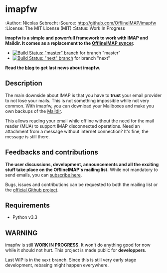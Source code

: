 [offlineimap]: https://github.com/OfflineIMAP/offlineimap
[imapfw]: https://github.com/OfflineIMAP/imapfw
[website]: http://offlineimap.org
[blog]: http://offlineimap.org/posts.html

# imapfw

:Author: Nicolas Sebrecht
:Source: http://github.com/OfflineIMAP/imapfw
:License: The MIT License (MIT)
:Status: Work In Progress

**imapfw is a simple and powerfull framework to work with IMAP and Maildir. It
comes as a replacement to the [OfflineIMAP syncer][offlineimap].**

* [![Build Status: "master" branch](https://travis-ci.org/OfflineIMAP/imapfw.svg?branch=master)](https://travis-ci.org/OfflineIMAP/imapfw) for branch "master"
* [![Build Status: "next" branch](https://travis-ci.org/OfflineIMAP/imapfw.svg?branch=next)](https://travis-ci.org/OfflineIMAP/imapfw) for branch "next"


**Read the [blog][blog] to get last news about imapfw.**


## Description <!-- Replace this with a "Features" section. -->

The main downside about IMAP is that you have to **trust** your email provider to
not lose your mails. This is not something impossible while not very common.
With imapfw, you can download your Mailboxes and make you own backups of
the [Maildir](https://en.wikipedia.org/wiki/Maildir).

This allows reading your email while offline without the need for the mail
reader (MUA) to support IMAP disconnected operations. Need an attachment from a
message without internet connection? It's fine, the message is still there.


## Feedbacks and contributions

**The user discussions, development, announcements and all the exciting stuff
take place on the OfflineIMAP's mailing list.** While not mandatory to send
emails, you can [subscribe
here](http://lists.alioth.debian.org/mailman/listinfo/offlineimap-project).

Bugs, issues and contributions can be requested to both the mailing list or the
[official Github project][imapfw].



## Requirements

* Python v3.3


## WARNING

imapfw is still **WORK IN PROGRESS**. It won't do anything good for now while it
should not hurt. This project is made public for **developpers**.

Last WIP is in the `next` branch. Since this is still very early stage
development, rebasing might happen everywhere.
